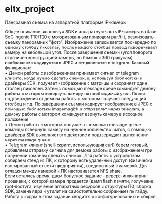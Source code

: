 # eltx_project
Панорамная съемка на аппаратной платформе IP-камеры  

Общее описание: используя SDK и аппаратную часть IP-камеры на базе SoC Ingenic T10/T20 с
моторизованным приводом pan/tilt, реализовать съемку панорамных "фото". Изображение
записывается поочередно по одному столбцу пикселей, после каждого столбца привод поворачивает
камеру на небольшой угол. После завершения съемки (угол поворота ограничен конструкцией камеры,
но близок к 360 градусам) изображение кодируется в JPEG и отправляется в telegram.
Базовый функционал:  
• Демон работы с изображением принимает сигнал от telegram клиента, когда нужно сделать
снимок, и, используя библиотеки и драйверы SDK, получает изображение с матрицы и сохраняет
один столбец пикселей. Затем с помощью message queue командует демону работы с мотором
повернуть камеру на необходимый угол. После подтверждения от демона работы с мотором
получает следующий столбец и т.д. По завершении съемки кодирует изображение в JPEG с
помощью библиотеки imagemagick и отправляет через telegram, а демону работы с мотором
командует вернуть камеру в исходное положение.  
• Демон работы с мотором получает с помощью message queue команды повернуть камеру на
нужное количество шагов, с помощью драйвера SDK выполняет это действие и подтверждает
выполнение через message queue.  
• Telegram клиент (shell-скрипт, использующий curl) берем готовый, добавляем отправку сигнала
для демона работы с изображением при получении команды сделать снимок.
Для работы с устройством собираем стенд из ПК, к которому есть удаленный доступ (физически
изолированный от сети предприятия), соединенный с камерой. Для отладки между камерой и ПК
настраивается NFS share.  
Если осталось время, даем бонусное задание - реверс-инжиниринг прошивки, с которой камера
продается (дамп flash памяти, получение root-доступа, изучение аппаратных ресурсов и структуры ПО,
сборка SDK, замена ядра и утилит на самостоятельно собранные) по гайду. Работа с кодом в этом
задании сводится к конфигурированию и сборке.  
